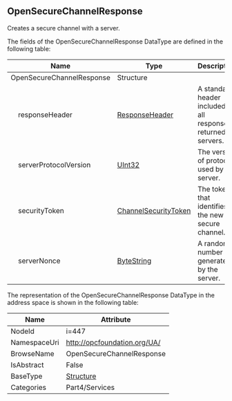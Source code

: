 <!-- datatype -->
## OpenSecureChannelResponse
Creates a secure channel with a server.  
<!-- end of description -->
The fields of the OpenSecureChannelResponse DataType are defined in the following table:  

|Name|Type|Description|
|---|---|---|
|OpenSecureChannelResponse|Structure||
|&nbsp;&nbsp;&nbsp;&nbsp;responseHeader|[ResponseHeader](../../../Part4/Services/ResponseHeader/readme.md)|A standard header included in all responses returned by servers.|
|&nbsp;&nbsp;&nbsp;&nbsp;serverProtocolVersion|[UInt32](../../../Part3/DataTypes/UInt32/readme.md)|The version of protocol used by the server.|
|&nbsp;&nbsp;&nbsp;&nbsp;securityToken|[ChannelSecurityToken](../../../Part4/Services/ChannelSecurityToken/readme.md)|The token that identifies the new secure channel.|
|&nbsp;&nbsp;&nbsp;&nbsp;serverNonce|[ByteString](../../../Part3/DataTypes/ByteString/readme.md)|A random number generated by the server.|

The representation of the OpenSecureChannelResponse DataType in the address space is shown in the following table:  

|Name|Attribute|
|---|---|
|NodeId|i=447|
|NamespaceUri|http://opcfoundation.org/UA/|
|BrowseName|OpenSecureChannelResponse|
|IsAbstract|False|
|BaseType|[Structure](../../../Part3/DataTypes/Structure/readme.md)|
|Categories|Part4/Services|

